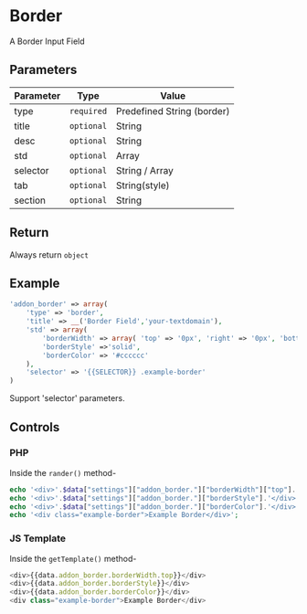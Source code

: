 # Border
A Border Input Field

## Parameters
Parameter | Type | Value
--- | --- | ---
type | `required` | Predefined String (border)
title | `optional` | String
desc | `optional` | String
std | `optional` | Array
selector | `optional` | String / Array
tab | `optional` | String(style)
section | `optional` | String

## Return
Always return `object`

## Example
```php
'addon_border' => array(
    'type' => 'border',
    'title' => __('Border Field','your-textdomain'),
    'std' => array(
        'borderWidth' => array( 'top' => '0px', 'right' => '0px', 'bottom' => '0px', 'left' => '0px' ), 
        'borderStyle' =>'solid', 
        'borderColor' => '#cccccc' 
    ),
    'selector' => '{{SELECTOR}} .example-border'
)
```
Support 'selector' parameters.


## Controls
### PHP
Inside the `rander()` method-
```php
echo '<div>'.$data["settings"]["addon_border."]["borderWidth"]["top"].'</div>';
echo '<div>'.$data["settings"]["addon_border."]["borderStyle"].'</div>';
echo '<div>'.$data["settings"]["addon_border."]["borderColor"].'</div>';
echo '<div class="example-border">Example Border</div>';
```

### JS Template
Inside the `getTemplate()` method-
```js
<div>{{data.addon_border.borderWidth.top}}</div>
<div>{{data.addon_border.borderStyle}}</div>
<div>{{data.addon_border.borderColor}}</div>
<div class="example-border">Example Border</div>
```
